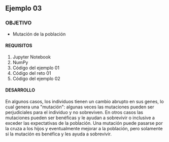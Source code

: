 ## Ejemplo 03

### OBJETIVO

- Mutación de la población

#### REQUISITOS

1. Jupyter Notebook
2. NumPy
3. Código del ejemplo 01 
4. Código del reto 01
5. Código del ejemplo 02

#### DESARROLLO

En algunos casos, los individuos tienen un cambio abrupto en sus genes, lo cual genera una "mutación": algunas veces las mutaciones pueden ser perjudiciales para el individuo y no sobreviven. En otros casos las mutaciones pueden ser benéficas y le ayudan a sobrevivir o inclusive a exceder las expectativas de la población. Una mutación puede pasarse por la cruza a los hijos y eventualmente mejorar a la población, pero solamente si la mutación es benéfica y les ayuda a sobrevivir. 